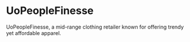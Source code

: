 # UoPeopleFinesse
UoPeopleFinesse, a mid-range clothing retailer known for offering trendy yet affordable apparel.
